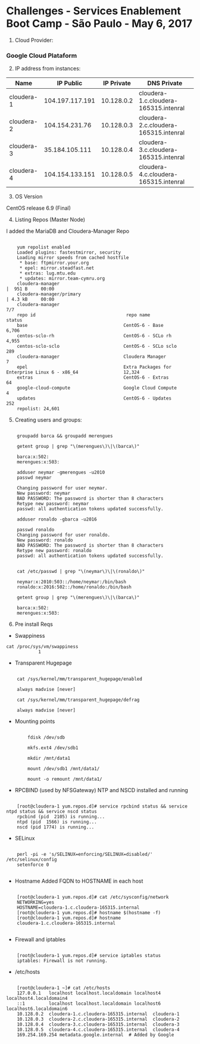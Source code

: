 # Challenges - Services Enablement Boot Camp - São Paulo - May 6, 2017

1. Cloud Provider:

### Google Cloud Plataform

2. IP address from instances:


|       Name          |   IP Public    |  IP Private  |                DNS Private               |
|---------------------|----------------|--------------|------------------------------------------|
|cloudera-1           | 104.197.117.191|  10.128.0.2  | cloudera-1.c.cloudera-165315.intenral    |
|cloudera-2           | 104.154.231.76 |  10.128.0.3  | cloudera-2.c.cloudera-165315.intenral    |
|cloudera-3           | 35.184.105.111 |  10.128.0.4  | cloudera-3.c.cloudera-165315.intenral    |
|cloudera-4           | 104.154.133.151|  10.128.0.5  | cloudera-4.c.cloudera-165315.intenral    |


3. OS Version

CentOS release 6.9 (Final)

4. Listing Repos (Master Node)

I added the MariaDB and Cloudera-Manager Repo

``` 

	yum repolist enabled
	Loaded plugins: fastestmirror, security
	Loading mirror speeds from cached hostfile
	 * base: ftpmirror.your.org
	 * epel: mirror.steadfast.net
	 * extras: lug.mtu.edu
	 * updates: mirror.team-cymru.org
	cloudera-manager                                                                                                                                           |  951 B     00:00     
	cloudera-manager/primary                                                                                                                                   | 4.3 kB     00:00     
	cloudera-manager                                                                                                                                                              7/7
	repo id                                  repo name                                                     status
	base                                    CentOS-6 - Base                                                6,706
	centos-sclo-rh                          CentOS-6 - SCLo rh                                             4,955
	centos-sclo-sclo                        CentOS-6 - SCLo sclo                                           289
	cloudera-manager                        Cloudera Manager                                               7
	epel                                    Extra Packages for Enterprise Linux 6 - x86_64                 12,324
	extras                                  CentOS-6 - Extras                                              64
	google-cloud-compute                    Google Cloud Compute                                           4
	updates                                 CentOS-6 - Updates                                             252
	repolist: 24,601

```
5. Creating users and groups:

```

	groupadd barca && groupadd merengues

	getent group | grep "\(merengues\)\|\(barca\)"

	barca:x:502:
	merengues:x:503:

	adduser neymar -gmerengues -u2010
	passwd neymar

	Changing password for user neymar.
	New password: neymar
	BAD PASSWORD: The password is shorter than 8 characters
	Retype new password: neymar 
	passwd: all authentication tokens updated successfully.

	adduser ronaldo -gbarca -u2016

	passwd ronaldo
	Changing password for user ronaldo.
	New password: ronaldo 
	BAD PASSWORD: The password is shorter than 8 characters
	Retype new password: ronaldo
	passwd: all authentication tokens updated successfully.


	cat /etc/passwd | grep "\(neymar\)\|\(ronaldo\)"

	neymar:x:2010:503::/home/neymar:/bin/bash
	ronaldo:x:2016:502::/home/ronaldo:/bin/bash

	getent group | grep "\(merengues\)\|\(barca\)"

	barca:x:502:
	merengues:x:503:

```


6. Pre install Reqs

 * Swappiness

```
cat /proc/sys/vm/swappiness
 			1

```

 * Transparent Hugepage

```
    
    cat /sys/kernel/mm/transparent_hugepage/enabled 

	always madvise [never]

	cat /sys/kernel/mm/transparent_hugepage/defrag

	always madvise [never]

```

 * Mounting points

``` 

	 	fdisk /dev/sdb
	
		mkfs.ext4 /dev/sdb1
	
		mkdir /mnt/data1
	
		mount /dev/sdb1 /mnt/data1/
	
		mount -o remount /mnt/data1/

```

 * RPCBIND (used by NFSGateway) NTP and NSCD installed and running

```

	[root@cloudera-1 yum.repos.d]# service rpcbind status && service ntpd status && service nscd status
	rpcbind (pid  2105) is running...
	ntpd (pid  1566) is running...
	nscd (pid 1774) is running...

```

 * SELinux

```

	perl -pi -e 's/SELINUX=enforcing/SELINUX=disabled/' /etc/selinux/config
	setenforce 0


```
 * Hostname
 	Added FQDN to HOSTNAME in each host

```
	
	[root@cloudera-1 yum.repos.d]# cat /etc/sysconfig/network
	NETWORKING=yes
	HOSTNAME=cloudera-1.c.cloudera-165315.internal
	[root@cloudera-1 yum.repos.d]# hostname $(hostname -f)
	[root@cloudera-1 yum.repos.d]# hostname
	cloudera-1.c.cloudera-165315.internal
	

```

 * Firewall and iptables

```
	
	[root@cloudera-1 yum.repos.d]# service iptables status
	iptables: Firewall is not running.
``` 


  * /etc/hosts


```

	[root@cloudera-1 ~]# cat /etc/hosts
	127.0.0.1   localhost localhost.localdomain localhost4 localhost4.localdomain4
	::1         localhost localhost.localdomain localhost6 localhost6.localdomain6
	10.128.0.2  cloudera-1.c.cloudera-165315.internal  cloudera-1
	10.128.0.3  cloudera-2.c.cloudera-165315.internal  cloudera-2
	10.128.0.4  cloudera-3.c.cloudera-165315.internal  cloudera-3
	10.128.0.5  cloudera-4.c.cloudera-165315.internal  cloudera-4
	169.254.169.254 metadata.google.internal  # Added by Google

```
